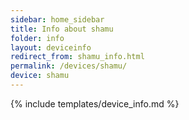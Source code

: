 ```yaml
---
sidebar: home_sidebar
title: Info about shamu
folder: info
layout: deviceinfo
redirect_from: shamu_info.html
permalink: /devices/shamu/
device: shamu
---
```

{% include templates/device_info.md %}
